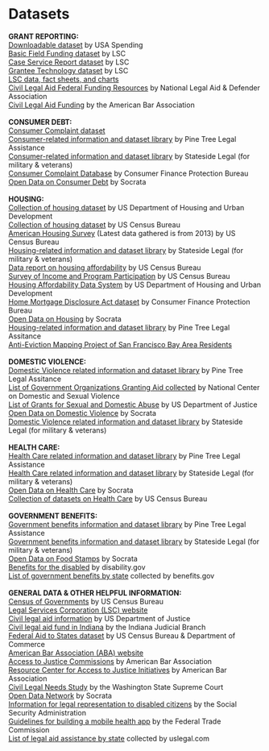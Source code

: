 # Datasets
<b>GRANT REPORTING:</b><br>
<a href="https://www.usaspending.gov/DownloadCenter/Pages/DataDownload.aspx">Downloadable dataset</a> by USA Spending<br>
<a href="http://www.lsc.gov/basic-field-funding">Basic Field Funding dataset</a> by LSC<br>
<a href="http://www.lsc.gov/case-service-report">Case Service Report dataset</a> by LSC<br>
<a href="http://www.lsc.gov/grants-grantee-resources/grantee-data/grantee-technology">Grantee Technology dataset</a> by LSC<br>
<a href="http://www.lsc.gov/category/data-fact-sheets-charts">LSC data, fact sheets, and charts</a><br>
<a href="https://legalaidresources.org">Civil Legal Aid Federal Funding Resources</a> by National Legal Aid & Defender Association</br>
<a href="http://www.americanbar.org/groups/legal_aid_indigent_defendants/initiatives/resource_center_for_access_to_justice/resources---information-on-civil-legal-aid-funding.html">Civil Legal Aid Funding</a> by the American Bar Association<br>
<br>
<b>CONSUMER DEBT:</B><br>
<a href="http://catalog.data.gov/dataset/consumer-complaint-database#topic=consumer_navigation">Consumer Complaint dataset</a><br>
<a href="http://ptla.org/library/358">Consumer-related information and dataset library</a> by Pine Tree Legal Assistance<br>
<a href="http://statesidelegal.org/library/2712">Consumer-related information and dataset library</a> by Stateside Legal (for military & veterans)<br>
<a href="http://www.consumerfinance.gov/data-research/consumer-complaints/">Consumer Complaint Database</a> by Consumer Finance Protection Bureau<br>
<a href="https://www.opendatanetwork.com/search?q=consumer+debt">Open Data on Consumer Debt</a> by Socrata<br>
<br>
<b>HOUSING:</b><br>
<a href="http://data.hud.gov/data_sets.html">Collection of housing dataset</a> by US Department of Housing and Urban Development<br>
<a href="http://www.census.gov/topics/housing.html">Collection of housing dataset</a> by US Census Bureau<br>
<a href="http://www.census.gov/programs-surveys/ahs/data.2013.html">American Housing Survey</a> (Latest data gathered is from 2013) by US Census Bureau<br>
<a href="http://statesidelegal.org/library/2577">Housing-related information and dataset library</a> by Stateside Legal (for military & veterans)<br>
<a href="http://www.census.gov/housing/affordability/">Data report on housing affordability</a> by US Census Bureau<br>
<a href="http://www.census.gov/programs-surveys/sipp/data.html">Survey of Income and Program Participation</a> by US Census Bureau<br>
<a href="http://catalog.data.gov/dataset/housing-affordability-data-system-hads">Housing Affordability Data System</a> by US Department of Housing and Urban Development<br>
<a href="http://www.consumerfinance.gov/data-research/hmda/explore">Home Mortgage Disclosure Act dataset</a> by Consumer Finance Protection Bureau<br>
<a href="https://www.opendatanetwork.com/search?q=housing">Open Data on Housing</a> by Socrata<br>
<a href="http://ptla.org/library/570">Housing-related information and dataset library</a> by Pine Tree Legal Assitance<br>
<a href="http://www.antievictionmap.com">Anti-Eviction Mapping Project of San Francisco Bay Area Residents</a><br>
<br>
<b>DOMESTIC VIOLENCE:</b><br>
<a href="http://ptla.org/library/433">Domestic Violence related information and dataset library</a> by Pine Tree Legal Assitance<br>
<a href="http://www.ncdsv.org/ncd_linksfunding.html#government">List of Government Organizations Granting Aid collected</a> by National Center on Domestic and Sexual Violence<br>
<a href="https://www.justice.gov/ovw/grant-programs">List of Grants for Sexual and Domestic Abuse</a> by US Department of Justice<br>
<a href="https://www.opendatanetwork.com/search?q=domestic+violence">Open Data on Domestic Violence</a> by Socrata<br>
<a href="http://statesidelegal.org/library/2661">Domestic Violence related information and dataset library</a> by Stateside Legal (for military & veterans)<br>
<br>
<b>HEALTH CARE:</b><br>
<a href="http://ptla.org/library/459">Health Care related information and dataset library</a> by Pine Tree Legal Assistance<br>
<a href="http://statesidelegal.org/library/2621">Health Care related information and dataset library</a> by Stateside Legal (for military & veterans)<br>
<a href="https://www.opendatanetwork.com/search?q=health+care">Open Data on Health Care</a> by Socrata<br>
<a href="http://www.census.gov/topics/health.html">Collection of datasets on Health Care</a> by US Census Bureau<br>
<br>
<b>GOVERNMENT BENEFITS:</b><br>
<a href="http://ptla.org/library/523">Government benefits information and dataset library</a> by Pine Tree Legal Assistance<br>
<a href="http://statesidelegal.org/library/2780">Government benefits information and dataset library</A> by Stateside Legal (for military & veterans)<BR>
<a href="https://www.opendatanetwork.com/search?q=food+stamp">Open Data on Food Stamps</a> by Socrata<br>
<a href="https://www.disability.gov">Benefits for the disabled</a> by disability.gov<br>
<a href="https://www.benefits.gov/benefits/browse-by-state">List of government benefits by state</a> collected by benefits.gov<br>
<br>
<b>GENERAL DATA & OTHER HELPFUL INFORMATION:</b><br>
<a href="https://catalog.data.gov/dataset/census-of-governments">Census of Governments</a> by US Census Bureau<br>
<a href="http://www.lsc.gov">Legal Services Corporation (LSC) website</a><br>
<a href="https://www.justice.gov/atj/civil-legal-aid-101">Civil legal aid information</a> by US Department of Justice<br>
<a href="http://www.in.gov/judiciary/admin/2408.htm">Civil legal aid fund in Indiana</a> by the Indiana Judicial Branch<br>
<a href="https://catalog.data.gov/dataset/federal-aid-to-states">Federal Aid to States dataset</a> by US Census Bureau & Department of Commerce<br>
<a href="http://www.americanbar.org/aba.html">American Bar Association (ABA) website</a><br>
<a href="http://www.americanbar.org/groups/legal_aid_indigent_defendants/initiatives/resource_center_for_access_to_justice/atj-commissions.html">Access to Justice Commissions</a> by American Bar Association<br>
<a href="http://www.americanbar.org/groups/legal_aid_indigent_defendants/initiatives/resource_center_for_access_to_justice.html">Resource Center for Access to Justice Initiatives</a> by American Bar Association<br>
<a href="http://ocla.wa.gov/wp-content/uploads/2015/10/CivilLegalNeedsStudy_October2015_V21_Final10_14_15.pdf">Civil Legal Needs Study</a> by the Washington State Supreme Court<br>
<a href="https://www.opendatanetwork.com">Open Data Network</a> by Socrata<br>
<a href="https://www.ssa.gov/representation/">Information for legal representation to disabled citizens</a> by the Social Security Administration<br>
<a href="https://www.ftc.gov/tips-advice/business-center/guidance/mobile-health-apps-interactive-tool">Guidelines for building a mobile health app</a> by the Federal Trade Commission<br>
<a href="http://legalaid.uslegal.com">List of legal aid assistance by state</a> collected by uslegal.com<br>
